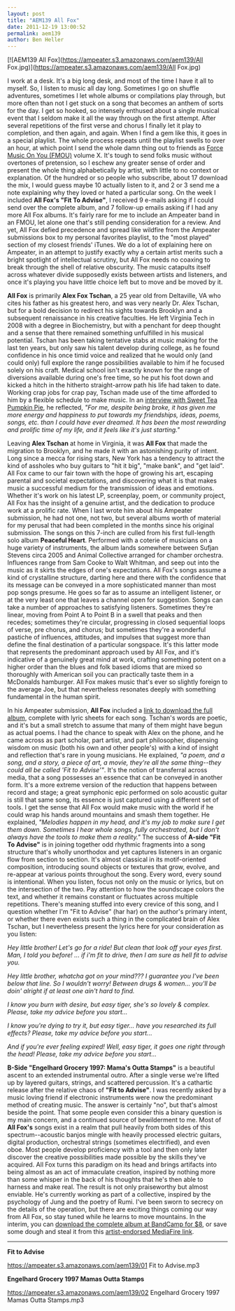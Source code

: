 ```yaml
---
layout: post
title: "AEM139 All Fox"
date: 2011-12-19 13:00:52
permalink: aem139
author: Ben Heller
---
```

[![AEM139 All Fox](https://ampeater.s3.amazonaws.com/aem139/All Fox.jpg)](https://ampeater.s3.amazonaws.com/aem139/All Fox.jpg)

I work at a desk. It's a big long desk, and most of the time I have it all to myself. So, I listen to music all day long. Sometimes I go on shuffle adventures, sometimes I let whole albums or compilations play through, but more often than not I get stuck on a song that becomes an anthem of sorts for the day. I get so hooked, so intensely enthused about a single musical event that I seldom make it all the way through on the first attempt. After several repetitions of the first verse and chorus I finally let it play to completion, and then again, and again. When I find a gem like this, it goes in a special playlist. The whole process repeats until the playlist swells to over an hour, at which point I send the whole damn thing out to friends as [Force Music On You (FMOU)](http://eepurl.com/bTaDb) volume X. It's tough to send folks music without overtones of pretension, so I eschew any greater sense of order and present the whole thing alphabetically by artist, with little to no context or explanation. Of the hundred or so people who subscribe, about 17 download the mix, I would guess maybe 10 actually listen to it, and 2 or 3 send me a note explaining why they loved or hated a particular song. On the week I included **All Fox's "Fit To Advise"**, I received 9 e-mails asking if I could send over the complete album, and 7 follow-up emails asking if I had any more All Fox albums. It's fairly rare for me to include an Ampeater band in an FMOU, let alone one that's still pending consideration for a review. And yet, All Fox defied precedence and spread like wildfire from the Ampeater submissions box to my personal favorites playlist, to the "most played" section of my closest friends' iTunes. We do a lot of explaining here on Ampeater, in an attempt to justify exactly why a certain artist merits such a bright spotlight of intellectual scrutiny, but All Fox needs no coaxing to break through the shell of relative obscurity. The music catapults itself across whatever divide supposedly exists between artists and listeners, and once it's playing you have little choice left but to move and be moved by it.

<!-- more -->

**All Fox** is primarily **Alex Fox Tschan**, a 25 year old from Deltaville, VA who cites his father as his greatest hero, and was very nearly Dr. Alex Tschan, but for a bold decision to redirect his sights towards Brooklyn and a subsequent renaissance in his creative faculties. He left Virginia Tech in 2008 with a degree in Biochemistry, but with a penchant for deep thought and a sense that there remained something unfulfilled in his musical potential. Tschan has been taking tentative stabs at music making for the last ten years, but only saw his talent develop during college, as he found confidence in his once timid voice and realized that he would only (and could only) full explore the range possibilities available to him if he focused solely on his craft. Medical school isn't exactly known for the range of diversions available during one's free time, so he put his foot down and kicked a hitch in the hitherto straight-arrow path his life had taken to date. Working crap jobs for crap pay, Tschan made use of the time afforded to him by a flexible schedule to make music. In an [interview with Sweet Tea Pumpkin Pie](http://sweetteapumpkinpie.com/2011/05/14/interview-alex-fox-tschan-on-the-all-fox-lp-peaceful-heart/), he reflected, _"For me, despite being broke, it has given me more energy and happiness to put towards my friendships, ideas, poems, songs, etc. than I could have ever dreamed. It has been the most rewarding and prolific time of my life, and it feels like it's just starting."_

Leaving **Alex Tschan** at home in Virginia, it was **All Fox** that made the migration to Brooklyn, and he made it with an astonishing purity of intent. Long since a mecca for rising stars, New York has a tendency to attract the kind of assholes who buy guitars to "hit it big", "make bank", and "get laid". All Fox came to our fair town with the hope of growing his art, escaping parental and societal expectations, and discovering what it is that makes music a successful medium for the transmission of ideas and emotions. Whether it's work on his latest LP, screenplay, poem, or community project, All Fox has the insight of a genuine artist, and the dedication to produce work at a prolific rate. When I last wrote him about his Ampeater submission, he had not one, not two, but several albums worth of material for my perusal that had been completed in the months since his original submission. The songs on this 7-inch are culled from his first full-length solo album **Peaceful Heart**. Performed with a coterie of musicians on a huge variety of instruments, the album lands somewhere between Sufjan Stevens circa 2005 and Animal Collective arranged for chamber orchestra. Influences range from Sam Cooke to Walt Whitman, and seep out into the music as it skirts the edges of one's expectations. All Fox's songs assume a kind of crystalline structure, darting here and there with the confidence that its message can be conveyed in a more sophisticated manner than most pop songs presume. He goes so far as to assume an intelligent listener, or at the very least one that leaves a channel open for suggestion. Songs can take a number of approaches to satisfying listeners. Sometimes they're linear, moving from Point A to Point B in a swell that peaks and then recedes; sometimes they're circular, progressing in closed sequential loops of verse, pre chorus, and chorus; but sometimes they're a wonderful pastiche of influences, attitudes, and impulses that suggest more than define the final destination of a particular songspace. It's this latter mode that represents the predominant approach used by All Fox, and it's indicative of a genuinely great mind at work, crafting something potent on a higher order than the blues and folk based idioms that are mixed so thoroughly with American soil you can practically taste them in a McDonalds hamburger. All Fox makes music that's ever so slightly foreign to the average Joe, but that nevertheless resonates deeply with something fundamental in the human spirit.

In his Ampeater submission, **All Fox** included a [link to download the full album](http://www.mediafire.com/?m422gccmb6za16s), complete with lyric sheets for each song. Tschan's words are poetic, and it's but a small stretch to assume that many of them might have begun as actual poems. I had the chance to speak with Alex on the phone, and he came across as part scholar, part artist, and part philosopher, dispensing wisdom on music (both his own and other people's) with a kind of insight and reflection that's rare in young musicians. He explained, _"a poem, and a song, and a story, a piece of art, a movie, they're all the same thing--they could all be called 'Fit to Advise'"_. It's the notion of transferral across media, that a song possesses an essence that can be conveyed in another form. It's a more extreme version of the reduction that happens between record and stage; a great symphonic epic performed on solo acoustic guitar is still that same song, its essence is just captured using a different set of tools. I get the sense that All Fox would make music with the world if he could wrap his hands around mountains and smash them together. He explained, _"Melodies happen in my head, and it's my job to make sure I get them down. Sometimes I hear whole songs, fully orchestrated, but I don't always have the tools to make them a reality."_ The success of **A-side "Fit To Advise"** is in joining together odd rhythmic fragments into a song structure that's wholly unorthodox and yet captures listeners in an organic flow from section to section. It's almost classical in its motif-oriented composition, introducing sound objects or textures that grow, evolve, and re-appear at various points throughout the song. Every word, every sound is intentional. When you listen, focus not only on the music or lyrics, but on the intersection of the two. Pay attention to how the soundscape colors the text, and whether it remains constant or fluctuates across multiple repetitions. There's meaning stuffed into every crevice of this song, and I question whether I'm "Fit to Advise" (har har) on the author's primary intent, or whether there even exists such a thing in the complicated brain of Alex Tschan, but I nevertheless present the lyrics here for your consideration as you listen:

_Hey little brother! Let's go for a ride!_ _But clean that look off your eyes first._ _Man, I told you before! ... if i'm fit to drive, then I am sure as hell fit to advise you._

_Hey little brother, whatcha got on your mind???_ _I guarantee you I've been below that line._ _So I wouldn't worry!_ _Between drugs & women... you'll be doin' alright if at least one ain't hard to find._

_I know you burn with desire, but easy tiger, she's so lovely & complex._ _Please, take my advice before you start..._

_I know you're dying to try it, but easy tiger... have you researched its full effects?_ _Please, take my advice before you start..._

_And if you're ever feeling expired! Well, easy tiger, it goes one right through the head!_ _Please, take my advice before you start..._

**B-Side "Engelhard Grocery 1997: Mama's Outta Stamps"** is a beautiful ascent to an extended instrumental outro. After a single verse we're lifted up by layered guitars, strings, and scattered percussion. It's a cathartic release after the relative chaos of **"Fit to Advise"**. I was recently asked by a music loving friend if electronic instruments were now the predominant method of creating music. The answer is certainly "no", but that's almost beside the point. That some people even consider this a binary question is my main concern, and a continued source of bewilderment to me. Most of **All Fox's** songs exist in a realm that pull heavily from both sides of this spectrum--acoustic banjos mingle with heavily processed electric guitars, digital production, orchestral strings (sometimes electrified), and even oboe. Most people develop proficiency with a tool and then only later discover the creative possibilities made possible by the skills they've acquired. All Fox turns this paradigm on its head and brings artifacts into being almost as an act of immaculate creation, inspired by nothing more than some whisper in the back of his thoughts that he's then able to harness and make real. The result is not only praiseworthy but almost enviable. He's currently working as part of a collective, inspired by the psychology of Jung and the poetry of Rumi. I've been sworn to secrecy on the details of the operation, but there are exciting things coming our way from All Fox, so stay tuned while he learns to move mountains. In the interim, you can [download the complete album at BandCamp for $8](http://allfox.bandcamp.com/album/peaceful-heart), or save some dough and steal it from this [artist-endorsed MediaFire link](http://www.mediafire.com/?m422gccmb6za16s).

---

**Fit to Advise**

https://ampeater.s3.amazonaws.com/aem139/01 Fit to Advise.mp3

**Engelhard Grocery 1997 Mamas Outta Stamps**

https://ampeater.s3.amazonaws.com/aem139/02 Engelhard Grocery 1997 Mamas Outta Stamps.mp3

